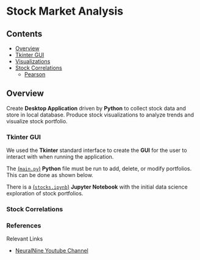# Stock Market Analysis

## Contents
* [Overview](#Overview)
* [Tkinter GUI](#Tkinter-GUI)
* [Visualizations](#Visualizations)
* [Stock Correlations](#Stock-Correlations)
    * [Pearson](#Pearson)

## Overview

Create <b>Desktop Application</b> driven by <b>Python</b> to collect stock data and store in local database. Produce stock visualizations to analyze trends and visualize stock portfolio. </br>

### Tkinter GUI

We used the <b>Tkinter</b> standard interface to create the <b>GUI</b> for the user to interact with when running the application.

The [(`main.py`)](main.py) <b>Python</b> file must be run to add, delete, or modify portfolios. This can be done as shown below.

There is a [(`stocks.ipynb`)](stocks.ipynb) <b>Jupyter Notebook</b> with the initial data science exploration of stock portfolios.

### Stock Correlations

### References

Relevant Links
* [NeuralNine Youtube Channel](https://www.youtube.com/playlist?list=PL7yh-TELLS1HJzPsb6Xjdse2zbyQ-ocDH)